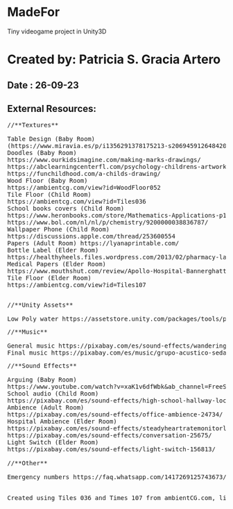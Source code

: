 # MadeFor
Tiny videogame project in Unity3D
# Created by: Patricia S. Gracia Artero
##  Date : 26-09-23

##  External Resources:
<pre>
//**Textures**  

Table Design (Baby Room)  
(https://www.miravia.es/p/i1356291378175213-s2069459126484205.html)
Doodles (Baby Room)
https://www.ourkidsimagine.com/making-marks-drawings/
https://abclearningcenterfl.com/psychology-childrens-artwork/ 
https://funchildhood.com/a-childs-drawing/ 
Wood Floor (Baby Room)
https://ambientcg.com/view?id=WoodFloor052
Tile Floor (Child Room) 
https://ambientcg.com/view?id=Tiles036
School books covers (Child Room)
https://www.heronbooks.com/store/Mathematics-Applications-p143416206oks.com
https://www.bol.com/nl/nl/p/chemistry/9200000038836787/ 
Wallpaper Phone (Child Room)
https://discussions.apple.com/thread/253600554
Papers (Adult Room) https://lyanaprintable.com/ 
Bottle Label (Elder Room)
https://healthyheels.files.wordpress.com/2013/02/pharmacy-label.png 
Medical Papers (Elder Room)
https://www.mouthshut.com/review/Apollo-Hospital-Bannerghatta-Bangalore-review-ommnllosurn 
Tile Floor (Elder Room)
https://ambientcg.com/view?id=Tiles107 

<pre>
//**Unity Assets**  

Low Poly water https://assetstore.unity.com/packages/tools/particles-effects/lowpoly-water-107563 
<pre>
//**Music**  

General music https://pixabay.com/es/sound-effects/wandering-6394/ 
Final music https://pixabay.com/es/music/grupo-acustico-sedative-110241/ 
<pre>
//**Sound Effects**  

Arguing (Baby Room)
https://www.youtube.com/watch?v=xaK1v6dfWbk&ab_channel=FreeSoundEffects
School audio (Child Room)
https://pixabay.com/es/sound-effects/high-school-hallway-lockers-students-movement-between-periods-gets-busier-and-loud-montreal-canada-48558/ 
Ambience (Adult Room)
https://pixabay.com/es/sound-effects/office-ambience-24734/ 
Hospital Ambience (Elder Room)
https://pixabay.com/es/sound-effects/steadyheartratemonitorloop1min-6274/
https://pixabay.com/es/sound-effects/conversation-25675/ 
Light Switch (Elder Room)
https://pixabay.com/es/sound-effects/light-switch-156813/

//**Other**  

Emergency numbers https://faq.whatsapp.com/1417269125743673/?helpref=uf_share


Created using Tiles 036 and Times 107 from ambientCG.com, licensed under the Creative Commons CC0 1.0 Universal License.




